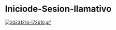 # Iniciode-Sesion-llamativo

[![20231216-172610.gif](https://i.postimg.cc/dtftGZYx/20231216-172610.gif)](https://postimg.cc/rKSkkmz1)
